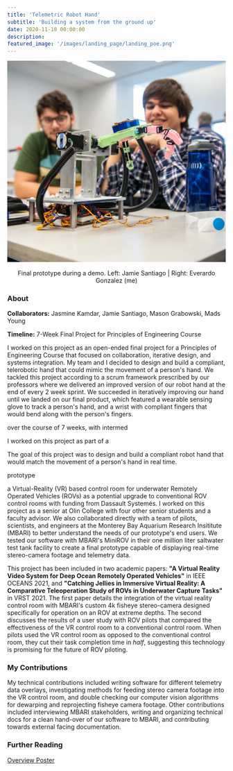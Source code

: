 ```yaml
---
title: 'Telemetric Robot Hand'
subtitle: 'Building a system from the ground up'
date: 2020-11-10 00:00:00
description:
featured_image: '/images/landing_page/landing_poe.png'
---
```


<img src="/images/landing_page/landing_poe.png" alt="" width="800"/>

<p style="text-align: center;"> Final prototype during a demo. Left: Jamie Santiago | Right: Everardo Gonzalez (me) </p>

### About 

**Collaborators:** Jasmine Kamdar, Jamie Santiago, Mason Grabowski, Mads Young

**Timeline:** 7-Week Final Project for Principles of Engineering Course

I worked on this project as an open-ended final project for a Principles of Engineering Course that focused on collaboration, iterative design, and systems integration. My team and I decided to design and build a compliant, telerobotic hand that could mimic the movement of a person's hand. We tackled this project according to a scrum framework prescribed by our professors where we delivered an improved version of our robot hand at the end of every 2 week sprint. We succeeded in iteratively improving our hand until we landed on our final product, which featured a wearable sensing glove to track a person's hand, and a wrist with compliant fingers that would bend along with the person's fingers.



over the course of 7 weeks, with intermed

I worked on this project as part of a 

The goal of this project was to design and build a compliant robot hand that would match the movement of a person's hand in real time. 


 prototype


 a Virtual-Reality (VR) based control room for underwater Remotely Operated Vehicles (ROVs) as a potential upgrade to conventional ROV control rooms with funding from Dassault Systemés. I worked on this project as a senior at Olin College with four other senior students and a faculty advisor. We also collaborated directly with a team of pilots, scientists, and engineers at the Monterey Bay Aquarium Research Insititute (MBARI) to better understand the needs of our prototype's end users. We tested our software with MBARI's MiniROV in their one million liter saltwater test tank facility to create a final prototype capable of displaying real-time stereo-camera footage and telemetry data.

This project has been included in two academic papers: **"A Virtual Reality Video System for Deep Ocean Remotely Operated Vehicles"** in IEEE OCEANS 2021, and **"Catching Jellies in Immersive Virtual Reality: A Comparative Teleoperation Study of ROVs in Underwater Capture Tasks"** in VRST 2021. The first paper details the integration of the virtual reality control room with MBARI's custom 4k fisheye stereo-camera designed specifically for operation on an ROV at extreme depths. The second discusses the results of a user study with ROV pilots that compared the effectiveness of the VR control room to a conventional control room. When pilots used the VR control room as opposed to the conventional control room, they cut their task completion time in *half*, suggesting this technology is promising for the future of ROV piloting.

### My Contributions

My technical contributions included writing software for different telemetry data overlays, investigating methods for feeding stereo camera footage into the VR control room, and double checking our computer vision algorithms for dewarping and reprojecting fisheye camera footage. Other contributions included interviewing MBARI stakeholders, writing and organizing technical docs for a clean hand-over of our software to MBARI, and contributing towards external facing documentation.

### Further Reading

<a href="https://everardog.github.io/files/mbari_poster.pdf" target="_blank">Overview Poster</a>
